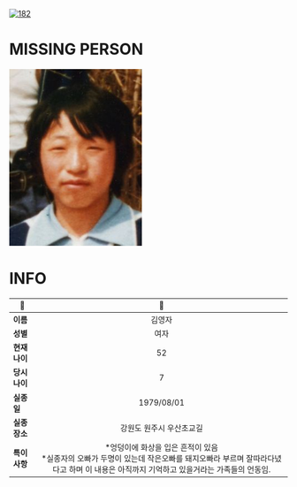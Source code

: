 [![182](https://img.shields.io/badge/%EC%8B%A4%EC%A2%85%EC%8B%A0%EA%B3%A0%EB%8A%94%20%EA%B5%AD%EB%B2%88%EC%97%86%EC%9D%B4-182-blue)](http://safe182.go.kr/index.do)

# MISSING PERSON

<img src="./missing_person.jpg">

# INFO

|🔑|💎|
|--|:--:|
|**이름**|김영자|
|**성별**|여자|
|**현재 나이**|52|
|**당시 나이**|7|
|**실종일**|1979/08/01|
|**실종 장소**|강원도 원주시 우산초교길 |
|**특이사항**|*엉덩이에 화상을 입은 흔적이 있음</br>*실종자의 오빠가 두명이 있는데 작은오빠를 돼지오빠라 부르며 잘따라다녔다고 하며 이 내용은 아직까지 기억하고 있을거라는 가족들의 언동임.|
